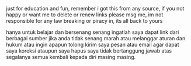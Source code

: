 just for education and fun, remember i got this from any source, if you not happy or want me to delete or renew links please msg me, im not responsible for any law breaking or piracy in, its all back to yours

hanya untuk belajar dan bersenang senang
ingatlah saya dapat link dari berbagai sumber
jika anda tidak senang marah atau melanggar aturan dan hukum atau ingin apapun tolong kirim saya pesan atau email agar dapat saya koreksi ataupun saya hapus
saya tidak bertanggung jawab atas segalanya
semua kembali kepada diri masing masing.
